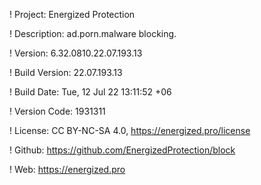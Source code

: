 ! Project: Energized Protection

! Description: ad.porn.malware blocking.

! Version: 6.32.0810.22.07.193.13

! Build Version: 22.07.193.13

! Build Date: Tue, 12 Jul 22 13:11:52 +06

! Version Code: 1931311

! License: CC BY-NC-SA 4.0, https://energized.pro/license

! Github: https://github.com/EnergizedProtection/block

! Web: https://energized.pro
